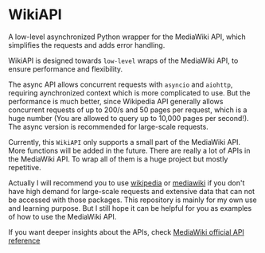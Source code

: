 # WikiAPI

A low-level asynchronized Python wrapper for the MediaWiki API, which simplifies the requests and adds error handling.

WikiAPI is designed towards `low-level` wraps of the MediaWiki API, to ensure performance and flexibility.

The async API allows concurrent requests with `asyncio` and `aiohttp`, requiring aynchronized context which is more complicated to use. But the performance is much better, since Wikipedia API generally allows concurrent requests of up to 200/s and 50 pages per request, which is a huge number (You are allowed to query up to 10,000 pages per second!). The async version is recommended for large-scale requests.

Currently, this `WikiAPI` only supports a small part of the MediaWiki API. More functions will be added in the future. There are really a lot of APIs in the MediaWiki API. To wrap all of them is a huge project but mostly repetitive.

Actually I will recommend you to use [wikipedia](https://github.com/goldsmith/Wikipedia) or [mediawiki](https://github.com/barrust/mediawiki) if you don't have high demand for large-scale requests and extensive data that can not be accessed with those packages. This repository is mainly for my own use and learning purpose. But I still hope it can be helpful for you as examples of how to use the MediaWiki API.

If you want deeper insights about the APIs, check [MediaWiki official API reference](https://www.mediawiki.org/wiki/API:Main_page)
